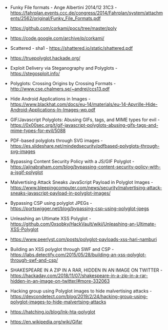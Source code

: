 * Funky File formats - Ange Albertini 2014/12 31C3 - https://fahrplan.events.ccc.de/congress/2014/Fahrplan/system/attachments/2562/original/Funky_File_Formats.pdf
* https://github.com/corkami/pocs/tree/master/poly
* https://code.google.com/archive/p/corkami/
* Scattered - sha1 - https://shattered.io/static/shattered.pdf
* https://truepolyglot.hackade.org/
* Exploit Delivery via Steganography and Polyglots - https://stegosploit.info/
* Polyglots: Crossing Origins by Crossing Formats - http://www.cse.chalmers.se/~andrei/ccs13.pdf
* Hide Android Applications in Images - https://www.blackhat.com/docs/eu-14/materials/eu-14-Apvrille-Hide-Android-Applications-In-Images-wp.pdf

* GIF/Javascript Polyglots: Abusing GIFs, tags, and MIME types for evil - https://0x00sec.org/t/gif-javascript-polyglots-abusing-gifs-tags-and-mime-types-for-evil/5088
* PDF-based polyglots through SVG images - https://es.slideshare.net/mindedsecurity/pdfbased-polyglots-through-svg-images
* Bypassing Content Security Policy with a JS/GIF Polyglot - https://ajinabraham.com/blog/bypassing-content-security-policy-with-a-jsgif-polyglot
* Malvertising Attack Sneaks JavaScript Payload in Polyglot Images - https://www.bleepingcomputer.com/news/security/malvertising-attack-sneaks-javascript-payload-in-polyglot-images/
* Bypassing CSP using polyglot JPEGs - https://portswigger.net/blog/bypassing-csp-using-polyglot-jpegs
* Unleashing an Ultimate XSS Polyglot - https://github.com/0xsobky/HackVault/wiki/Unleashing-an-Ultimate-XSS-Polyglot
* https://www.peerlyst.com/posts/polyglot-payloads-xss-hari-namburi
* Building an XSS polyglot through SWF and CSP - https://labs.detectify.com/2015/05/28/building-an-xss-polyglot-through-swf-and-csp/
* SHAKESPEARE IN A ZIP IN A RAR, HIDDEN IN AN IMAGE ON TWITTER - https://hackaday.com/2018/11/07/shakespeare-in-a-zip-in-a-rar-hidden-in-an-image-on-twitter/#more-332063
* Hacking group using Polyglot images to hide malvertising attacks - https://devcondetect.com/blog/2019/2/24/hacking-group-using-polyglot-images-to-hide-malvertsing-attacks
* https://hatching.io/blog/lnk-hta-polyglot
* https://en.wikipedia.org/wiki/Gifar




